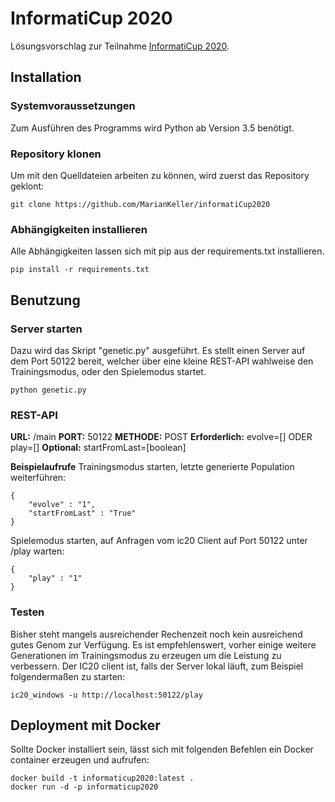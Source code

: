 # InformatiCup 2020
Lösungsvorschlag zur Teilnahme [InformatiCup 2020](https://github.com/informatiCup/informatiCup2020).
## Installation
### Systemvoraussetzungen
Zum Ausführen des Programms wird Python ab Version 3.5 benötigt.

### Repository klonen
Um mit den Quelldateien arbeiten zu können, wird zuerst das Repository geklont:

    git clone https://github.com/MarianKeller/informatiCup2020

### Abhängigkeiten installieren
Alle Abhängigkeiten lassen sich mit pip aus der requirements.txt installieren.

    pip install -r requirements.txt
## Benutzung
### Server starten
Dazu wird das Skript "genetic.py" ausgeführt. Es stellt einen Server auf dem Port 50122 bereit, welcher über eine kleine REST-API wahlweise den Trainingsmodus, oder den Spielemodus startet.

    python genetic.py

### REST-API

**URL:** /main
**PORT:** 50122
**METHODE:** POST
**Erforderlich:** evolve=[] ODER play=[]
**Optional:** startFromLast=[boolean]

**Beispielaufrufe**
Trainingsmodus starten, letzte generierte Population weiterführen:

    {
    	"evolve" : "1",
    	"startFromLast" : "True"
    }
Spielemodus starten, auf Anfragen vom ic20 Client auf Port 50122 unter /play warten:

    {
    	"play" : "1"
    }
### Testen
Bisher steht mangels ausreichender Rechenzeit noch kein ausreichend gutes Genom zur Verfügung. Es ist empfehlenswert, vorher einige weitere Generationen im Trainingsmodus zu erzeugen um die Leistung zu verbessern.
Der IC20 client ist, falls der Server lokal läuft, zum Beispiel folgendermaßen zu starten:

    ic20_windows -u http://localhost:50122/play

## Deployment mit Docker
Sollte Docker installiert sein, lässt sich mit folgenden Befehlen ein Docker container erzeugen und aufrufen:

    docker build -t informaticup2020:latest .
    docker run -d -p informaticup2020

